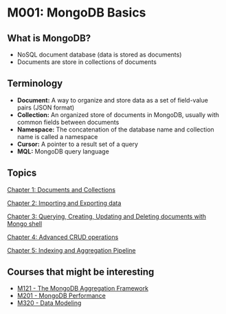 # M001: MongoDB Basics

## What is MongoDB?

- NoSQL document database (data is stored as documents)
- Documents are store in collections of documents

## Terminology

- **Document:** A way to organize and store data as a set of field-value pairs (JSON format)
- **Collection:** An organized store of documents in MongoDB, usually with common fields between documents
- **Namespace:** The concatenation of the database name and collection name is called a namespace
- **Cursor:** A pointer to a result set of a query
- **MQL:** MongoDB query language

## Topics

[Chapter 1: Documents and Collections](Documents%20and%20Collections.md)

[Chapter 2: Importing and Exporting data](Importing%20and%20Exporting%20data.md)

[Chapter 3: Querying, Creating, Updating and Deleting documents with Mongo shell](Querying,%20Creating,%20Updating%20and%20Deleting%20document.md)

[Chapter 4: Advanced CRUD operations](Advanced%20CRUD%20operations.md)

[Chapter 5: Indexing and Aggregation Pipeline](Indexing%20and%20Aggregation%20Pipeline)

## Courses that might be interesting

- [M121 - The MongoDB Aggregation Framework](https://university.mongodb.com/courses/M121/about)
- [M201 - MongoDB Performance](https://university.mongodb.com/courses/M201/about)
- [M320 - Data Modeling](https://university.mongodb.com/courses/M320/about)
